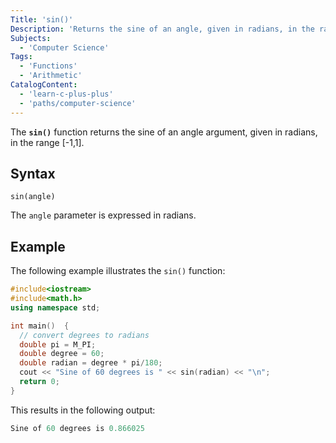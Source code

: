 ```yaml
---
Title: 'sin()'
Description: 'Returns the sine of an angle, given in radians, in the range [-1,1].'
Subjects:
  - 'Computer Science'
Tags:
  - 'Functions'
  - 'Arithmetic'
CatalogContent:
  - 'learn-c-plus-plus'
  - 'paths/computer-science'
---
```


The **`sin()`** function returns the sine of an angle argument, given in radians, in the range [-1,1].

## Syntax

```pseudo
sin(angle)
```

The `angle` parameter is expressed in radians.

## Example

The following example illustrates the `sin()` function:

```cpp
#include<iostream>
#include<math.h>
using namespace std;

int main()  {
  // convert degrees to radians
  double pi = M_PI;
  double degree = 60;
  double radian = degree * pi/180;
  cout << "Sine of 60 degrees is " << sin(radian) << "\n";
  return 0;
}
```

This results in the following output:

```cpp
Sine of 60 degrees is 0.866025
```
